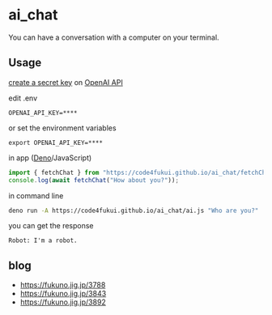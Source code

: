 # ai_chat

You can have a conversation with a computer on your terminal.

## Usage

[create a secret key](https://beta.openai.com/docs/quickstart/build-your-application) on [OpenAI API](https://platform.openai.com/account/api-keys)

edit .env
```
OPENAI_API_KEY=****
```
or set the environment variables
```
export OPENAI_API_KEY=****
```

in app ([Deno](https://deno.land)/JavaScript)
```js
import { fetchChat } from "https://code4fukui.github.io/ai_chat/fetchChat.js"
console.log(await fetchChat("How about you?"));
```

in command line
```sh
deno run -A https://code4fukui.github.io/ai_chat/ai.js "Who are you?"
```

you can get the response
```
Robot: I'm a robot.
```

## blog

- https://fukuno.jig.jp/3788
- https://fukuno.jig.jp/3843
- https://fukuno.jig.jp/3892

